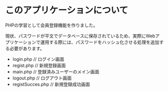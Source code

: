 # このアプリケーションについて
PHPの学習として会員登録機能を作りました。

現状、パスワードが平文でデータベースに保存されているため、実際にWebアプリケーションで運用する際には、パスワードをハッシュ化させる処理を追加する必要があります。

- login.php // ログイン画面
- regist.php // 新規登録画面
- main.php // 登録済みユーザーのメイン画面
- logout.php // ログアウト画面
- registSucces.php // 新規登録成功画面
